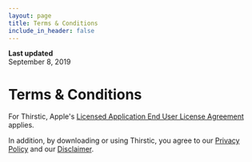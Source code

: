 ```yaml
---
layout: page
title: Terms & Conditions
include_in_header: false
---
```


**Last updated**  
September 8, 2019

# Terms & Conditions

For Thirstic, Apple's [Licensed Application End User License Agreement](https://www.apple.com/legal/internet-services/itunes/dev/stdeula/) applies.

In addition, by downloading or using Thirstic, you agree to our [Privacy Policy](privacypolicy.md) and our [Disclaimer](disclaimer.md).
